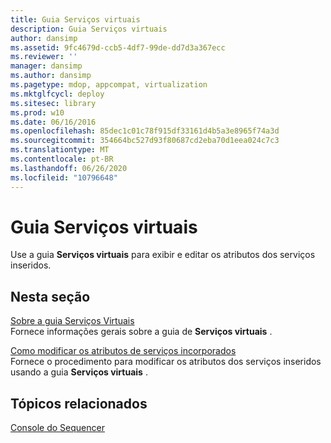 ```yaml
---
title: Guia Serviços virtuais
description: Guia Serviços virtuais
author: dansimp
ms.assetid: 9fc4679d-ccb5-4df7-99de-dd7d3a367ecc
ms.reviewer: ''
manager: dansimp
ms.author: dansimp
ms.pagetype: mdop, appcompat, virtualization
ms.mktglfcycl: deploy
ms.sitesec: library
ms.prod: w10
ms.date: 06/16/2016
ms.openlocfilehash: 85dec1c01c78f915df33161d4b5a3e8965f74a3d
ms.sourcegitcommit: 354664bc527d93f80687cd2eba70d1eea024c7c3
ms.translationtype: MT
ms.contentlocale: pt-BR
ms.lasthandoff: 06/26/2020
ms.locfileid: "10796648"
---
```

# Guia Serviços virtuais


Use a guia **Serviços virtuais** para exibir e editar os atributos dos serviços inseridos.

## Nesta seção


<a href="" id="about-the-virtual-services-tab"></a>[Sobre a guia Serviços Virtuais](about-the-virtual-services-tab.md)  
Fornece informações gerais sobre a guia de **Serviços virtuais** .

<a href="" id="how-to-modify-attributes-of-embedded-services"></a>[Como modificar os atributos de serviços incorporados](how-to-modify-attributes-of-embedded-services.md)  
Fornece o procedimento para modificar os atributos dos serviços inseridos usando a guia **Serviços virtuais** .

## Tópicos relacionados


[Console do Sequencer](sequencer-console.md)

 

 





